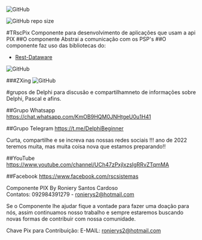 ![GitHub](https://img.shields.io/github/license/Ronierys2/TRscPix)

![GitHub repo size](https://img.shields.io/github/repo-size/Ronierys2/TRscPix)

#TRscPix Componente para desenvolvimento de aplicações que usam a api PIX
##O componente Abstrai a comunicação com os PSP's
##O componente faz uso das bibliotecas do:
* [Rest-Dataware](https://github.com/svn2github/rest-dataware)

![GitHub](https://github.com/svn2github/rest-dataware)

###ZXing
![GitHub](https://github.com/zxing/zxing)
	
#grupos de Delphi para discusão e compartilhamneto de informações sobre Delphi, Pascal e afins.

##Grupo Whatsapp
https://chat.whatsapp.com/KmOB9HQM0JNHtgeU0u1H41

##Grupo Telegram
https://t.me/DelphiBeginner
	
Curta, compartilhe e se increva nas nossas redes sociais !!!
ano de 2022 teremos muita, mas muita coisa nova que estamos preparando!!

##YouTube
https://www.youtube.com/channel/UCh47zPxjlxzsIgRRvZTqmMA

##Facebook
https://www.facebook.com/rscsistemas
	
	
Componente PIX
	By  Roniery Santos Cardoso  
	Contatos:  092984391279 - ronierys2@hotmail.com
	
Se o Componente lhe ajudar fique a vontade para fazer uma doação para nós, assim continuamos nosso trabalho e sempre estaremos buscando novas formas de contribuir com nossa comunidade.

Chave Pix para Contribuíção: E-MAIL: ronierys2@hotmail.com
